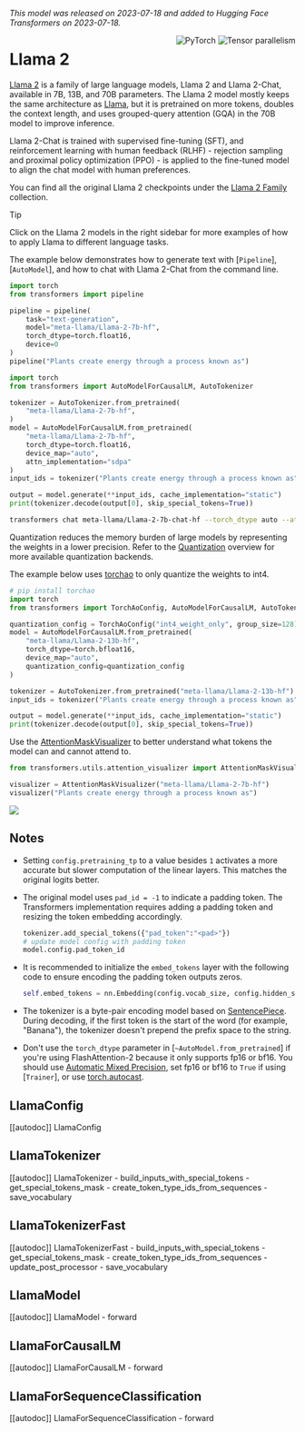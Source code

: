 <!--Copyright 2023 The HuggingFace Team. All rights reserved.

Licensed under the Apache License, Version 2.0 (the "License"); you may not use this file except in compliance with
the License. You may obtain a copy of the License at

http://www.apache.org/licenses/LICENSE-2.0

Unless required by applicable law or agreed to in writing, software distributed under the License is distributed on
an "AS IS" BASIS, WITHOUT WARRANTIES OR CONDITIONS OF ANY KIND, either express or implied. See the License for the
specific language governing permissions and limitations under the License.

⚠️ Note that this file is in Markdown but contains specific syntax for our doc-builder (similar to MDX) that may not be
rendered properly in your Markdown viewer.

-->
*This model was released on 2023-07-18 and added to Hugging Face Transformers on 2023-07-18.*

<div style="float: right;">
    <div class="flex flex-wrap space-x-1">
        <img alt="PyTorch" src="https://img.shields.io/badge/PyTorch-DE3412?style=flat&logo=pytorch&logoColor=white">
        <img alt="Tensor parallelism" src="https://img.shields.io/badge/Tensor%20parallelism-06b6d4?style=flat&logoColor=white">
    </div>
</div>

# Llama 2

[Llama 2](https://huggingface.co/papers/2307.09288) is a family of large language models, Llama 2 and Llama 2-Chat, available in 7B, 13B, and 70B parameters. The Llama 2 model mostly keeps the same architecture as [Llama](./llama), but it is pretrained on more tokens, doubles the context length, and uses grouped-query attention (GQA) in the 70B model to improve inference.

Llama 2-Chat is trained with supervised fine-tuning (SFT), and reinforcement learning with human feedback (RLHF) - rejection sampling and proximal policy optimization (PPO) - is applied to the fine-tuned model to align the chat model with human preferences.

You can find all the original Llama 2 checkpoints under the [Llama 2 Family](https://huggingface.co/collections/meta-llama/llama-2-family-661da1f90a9d678b6f55773b) collection.

> [!TIP]
> Click on the Llama 2 models in the right sidebar for more examples of how to apply Llama to different language tasks.

The example below demonstrates how to generate text with [`Pipeline`], [`AutoModel`], and how to chat with Llama 2-Chat from the command line.

<hfoptions id="usage">
<hfoption id="Pipeline">

```py
import torch
from transformers import pipeline

pipeline = pipeline(
    task="text-generation",
    model="meta-llama/Llama-2-7b-hf",
    torch_dtype=torch.float16,
    device=0
)
pipeline("Plants create energy through a process known as")
```

</hfoption>
<hfoption id="AutoModel">

```py
import torch
from transformers import AutoModelForCausalLM, AutoTokenizer

tokenizer = AutoTokenizer.from_pretrained(
    "meta-llama/Llama-2-7b-hf",
)
model = AutoModelForCausalLM.from_pretrained(
    "meta-llama/Llama-2-7b-hf",
    torch_dtype=torch.float16,
    device_map="auto",
    attn_implementation="sdpa"
)
input_ids = tokenizer("Plants create energy through a process known as", return_tensors="pt").to(model.device)

output = model.generate(**input_ids, cache_implementation="static")
print(tokenizer.decode(output[0], skip_special_tokens=True))
```

</hfoption>
<hfoption id="transformers CLI">

```bash
transformers chat meta-llama/Llama-2-7b-chat-hf --torch_dtype auto --attn_implementation flash_attention_2
```

</hfoption>
</hfoptions>

Quantization reduces the memory burden of large models by representing the weights in a lower precision. Refer to the [Quantization](../quantization/overview) overview for more available quantization backends.

The example below uses [torchao](../quantization/torchao) to only quantize the weights to int4.

```py
# pip install torchao
import torch
from transformers import TorchAoConfig, AutoModelForCausalLM, AutoTokenizer

quantization_config = TorchAoConfig("int4_weight_only", group_size=128)
model = AutoModelForCausalLM.from_pretrained(
    "meta-llama/Llama-2-13b-hf",
    torch_dtype=torch.bfloat16,
    device_map="auto",
    quantization_config=quantization_config
)

tokenizer = AutoTokenizer.from_pretrained("meta-llama/Llama-2-13b-hf")
input_ids = tokenizer("Plants create energy through a process known as", return_tensors="pt").to(model.device)

output = model.generate(**input_ids, cache_implementation="static")
print(tokenizer.decode(output[0], skip_special_tokens=True))
```

Use the [AttentionMaskVisualizer](https://github.com/huggingface/transformers/blob/beb9b5b02246b9b7ee81ddf938f93f44cfeaad19/src/transformers/utils/attention_visualizer.py#L139) to better understand what tokens the model can and cannot attend to.

```py
from transformers.utils.attention_visualizer import AttentionMaskVisualizer

visualizer = AttentionMaskVisualizer("meta-llama/Llama-2-7b-hf")
visualizer("Plants create energy through a process known as")
```

<div class="flex justify-center">
    <img src="https://huggingface.co/datasets/huggingface/documentation-images/resolve/main/transformers/model_doc/llama-2-attn-mask.png"/>
</div>

## Notes

- Setting `config.pretraining_tp` to a value besides `1` activates a more accurate but slower computation of the linear layers. This matches the original logits better.
- The original model uses `pad_id = -1` to indicate a padding token. The Transformers implementation requires adding a padding token and resizing the token embedding accordingly.

    ```py
    tokenizer.add_special_tokens({"pad_token":"<pad>"})
    # update model config with padding token
    model.config.pad_token_id
    ```
- It is recommended to initialize the `embed_tokens` layer with the following code to ensure encoding the padding token outputs zeros.

    ```py
    self.embed_tokens = nn.Embedding(config.vocab_size, config.hidden_size, self.config.padding_idx)
    ```
- The tokenizer is a byte-pair encoding model based on [SentencePiece](https://github.com/google/sentencepiece). During decoding, if the first token is the start of the word (for example, "Banana"), the tokenizer doesn't prepend the prefix space to the string.
- Don't use the `torch_dtype` parameter in [`~AutoModel.from_pretrained`] if you're using FlashAttention-2 because it only supports fp16 or bf16. You should use [Automatic Mixed Precision](https://pytorch.org/tutorials/recipes/recipes/amp_recipe.html), set fp16 or bf16 to `True` if using [`Trainer`], or use [torch.autocast](https://pytorch.org/docs/stable/amp.html#torch.autocast).

## LlamaConfig

[[autodoc]] LlamaConfig


## LlamaTokenizer

[[autodoc]] LlamaTokenizer
    - build_inputs_with_special_tokens
    - get_special_tokens_mask
    - create_token_type_ids_from_sequences
    - save_vocabulary

## LlamaTokenizerFast

[[autodoc]] LlamaTokenizerFast
    - build_inputs_with_special_tokens
    - get_special_tokens_mask
    - create_token_type_ids_from_sequences
    - update_post_processor
    - save_vocabulary

## LlamaModel

[[autodoc]] LlamaModel
    - forward


## LlamaForCausalLM

[[autodoc]] LlamaForCausalLM
    - forward

## LlamaForSequenceClassification

[[autodoc]] LlamaForSequenceClassification
    - forward
